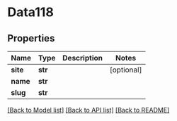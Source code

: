 # Data118

## Properties
Name | Type | Description | Notes
------------ | ------------- | ------------- | -------------
**site** | **str** |  | [optional] 
**name** | **str** |  | 
**slug** | **str** |  | 

[[Back to Model list]](../README.md#documentation-for-models) [[Back to API list]](../README.md#documentation-for-api-endpoints) [[Back to README]](../README.md)


